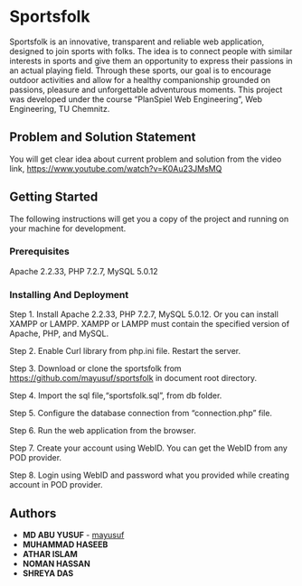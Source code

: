 # Sportsfolk

Sportsfolk is an innovative, transparent and reliable web application, designed to join sports with folks. The idea is to connect people with similar interests in sports and give them an opportunity to express their passions in an actual playing field. Through these sports, our goal is to encourage outdoor activities and allow for a healthy companionship grounded on passions, pleasure and unforgettable adventurous moments. This project was developed under the course “PlanSpiel Web Engineering”, Web Engineering, TU Chemnitz.

## Problem and Solution Statement

You will get clear idea about current problem and solution from the video link, https://www.youtube.com/watch?v=K0Au23JMsMQ 

## Getting Started

The following instructions will get you a copy of the project and running on your machine for development.

### Prerequisites

Apache 2.2.33, PHP 7.2.7, MySQL 5.0.12

### Installing And Deployment

Step 1. Install Apache 2.2.33, PHP 7.2.7, MySQL 5.0.12. Or you can install XAMPP or LAMPP. XAMPP or LAMPP must contain the specified version of Apache, PHP, and MySQL.  

Step 2. Enable Curl library from php.ini file. Restart the server.

Step 3. Download or clone the sportsfolk from https://github.com/mayusuf/sportsfolk in document root directory.

Step 4. Import the sql file,“sportsfolk.sql”, from db folder.

Step 5. Configure the database connection from “connection.php” file.

Step 6. Run the web application from the browser.

Step 7. Create your account using WebID. You can get the WebID from any POD provider.

Step 8. Login using WebID and password what you provided while creating account in POD provider.


## Authors

* **MD ABU YUSUF** - [mayusuf](https://github.com/mayusuf)
* **MUHAMMAD HASEEB**
* **ATHAR ISLAM**
* **NOMAN HASSAN**
* **SHREYA DAS**
